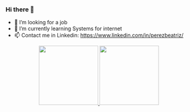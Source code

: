 ### Hi there 👋

- 💼 I’m looking for a job 
- 🌱 I’m currently learning Systems for internet
- 📫 Contact me in Linkedin: https://www.linkedin.com/in/perezbeatriz/


<div align="center">
  <a href="https://github.com/Bee-Pirez">
  <img height="160em" src="https://github-readme-stats.vercel.app/api?username=Bee-Pirez&show_icons=true&theme=radical&include_all_commits=true&count_private=true"/>
  <img height="160em" src="https://github-readme-stats.vercel.app/api/top-langs/?username=Bee-Pirez&layout=compact&langs_count=7&theme=radical"/>
</div>

 


